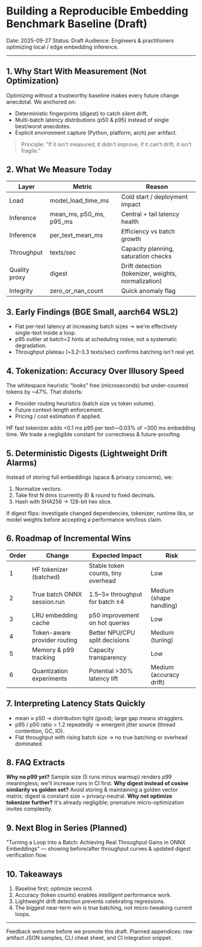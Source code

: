 # Building a Reproducible Embedding Benchmark Baseline (Draft)

Date: 2025-09-27
Status: Draft
Audience: Engineers & practitioners optimizing local / edge embedding inference.

---
## 1. Why Start With Measurement (Not Optimization)
Optimizing without a trustworthy baseline makes every future change anecdotal. We anchored on:
- Deterministic fingerprints (digest) to catch silent drift.
- Multi-batch latency distributions (p50 & p95) instead of single best/worst anecdotes.
- Explicit environment capture (Python, platform, arch) per artifact.

> Principle: "If it isn't measured, it didn't improve; if it can't drift, it isn't fragile." 

## 2. What We Measure Today
| Layer | Metric | Reason |
|-------|--------|--------|
| Load | model_load_time_ms | Cold start / deployment impact |
| Inference | mean_ms, p50_ms, p95_ms | Central + tail latency health |
| Inference | per_text_mean_ms | Efficiency vs batch growth |
| Throughput | texts/sec | Capacity planning, saturation checks |
| Quality proxy | digest | Drift detection (tokenizer, weights, normalization) |
| Integrity | zero_or_nan_count | Quick anomaly flag |

## 3. Early Findings (BGE Small, aarch64 WSL2)
- Flat per-text latency at increasing batch sizes → we're effectively single-text inside a loop.
- p95 outlier at batch=2 hints at scheduling noise; not a systematic degradation.
- Throughput plateau (~3.2–3.3 texts/sec) confirms batching isn't real yet.

## 4. Tokenization: Accuracy Over Illusory Speed
The whitespace heuristic “looks” free (microseconds) but under-counted tokens by ~47%. That distorts:
- Provider routing heuristics (batch size vs token volume).
- Future context-length enforcement.
- Pricing / cost estimation if applied.

HF fast tokenizer adds <0.1 ms p95 per text—0.03% of ~300 ms embedding time. We trade a negligible constant for correctness & future-proofing.

## 5. Deterministic Digests (Lightweight Drift Alarms)
Instead of storing full embeddings (space & privacy concerns), we:
1. Normalize vectors.
2. Take first N dims (currently 8) & round to fixed decimals.
3. Hash with SHA256 → 128-bit hex slice.

If digest flips: investigate changed dependencies, tokenizer, runtime libs, or model weights before accepting a performance win/loss claim.

## 6. Roadmap of Incremental Wins
| Order | Change | Expected Impact | Risk |
|-------|--------|-----------------|------|
| 1 | HF tokenizer (batched) | Stable token counts, tiny overhead | Low |
| 2 | True batch ONNX session.run | 1.5–3× throughput for batch ≥4 | Medium (shape handling) |
| 3 | LRU embedding cache | p50 improvement on hot queries | Low |
| 4 | Token-aware provider routing | Better NPU/CPU split decisions | Medium (tuning) |
| 5 | Memory & p99 tracking | Capacity transparency | Low |
| 6 | Quantization experiments | Potential >30% latency lift | Medium (accuracy drift) |

## 7. Interpreting Latency Stats Quickly
- mean ≈ p50 → distribution tight (good); large gap means stragglers.
- p95 / p50 ratio > 1.2 repeatedly → emergent jitter source (thread contention, GC, IO).
- Flat throughput with rising batch size → no true batching or overhead dominated.

## 8. FAQ Extracts
**Why no p99 yet?** Sample size (5 runs minus warmup) renders p99 meaningless; we'll increase runs in CI first.
**Why digest instead of cosine similarity vs golden set?** Avoid storing & maintaining a golden vector matrix; digest is constant size + privacy-neutral.
**Why not optimize tokenizer further?** It's already negligible; premature micro-optimization invites complexity.

## 9. Next Blog in Series (Planned)
"Turning a Loop into a Batch: Achieving Real Throughput Gains in ONNX Embeddings" — showing before/after throughput curves & updated digest verification flow.

## 10. Takeaways
1. Baseline first; optimize second.
2. Accuracy (token counts) enables *intelligent* performance work.
3. Lightweight drift detection prevents celebrating regressions.
4. The biggest near-term win is true batching, not micro-tweaking current loops.

---
Feedback welcome before we promote this draft. Planned appendices: raw artifact JSON samples, CLI cheat sheet, and CI integration snippet.
